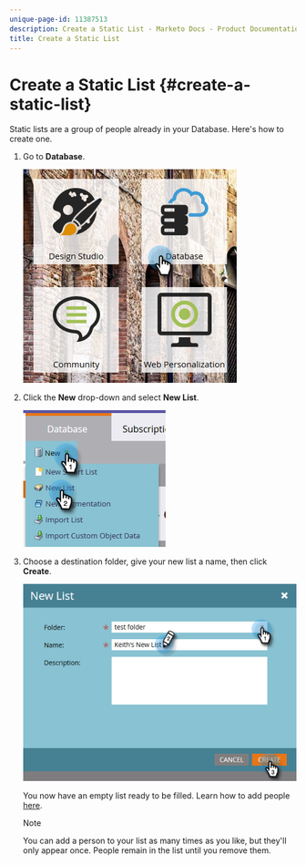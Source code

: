 ```yaml
---
unique-page-id: 11387513
description: Create a Static List - Marketo Docs - Product Documentation
title: Create a Static List
---
```


# Create a Static List {#create-a-static-list}

Static lists are a group of people already in your Database. Here's how to create one.

1. Go to **Database**.

   ![](assets/db.png)

1. Click the **New** drop-down and select **New List**.

   ![](assets/two.png)

1. Choose a destination folder, give your new list a name, then click **Create**.

   ![](assets/three.png)

   You now have an empty list ready to be filled. Learn how to add people [here](http://docs.marketo.com/display/DOCS/Understanding+Static+Lists#UnderstandingStaticLists-WaystoAdd/RemoveLeadsfromaList).

   >[!NOTE]
   >
   >You can add a person to your list as many times as you like, but they'll only appear once. People remain in the list until you remove them.


